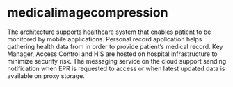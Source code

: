 # medicalimagecompression
The architecture supports healthcare system that enables patient to be monitored by mobile applications. Personal record application helps gathering health data from in order to provide patient’s medical record. Key Manager, Access Control and HIS are hosted on hospital infrastructure to minimize security risk. The messaging service on the cloud support sending notification when EPR is requested to access or when latest updated data is available on proxy storage.

